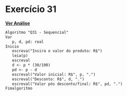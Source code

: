 # Exercício 31

[**Ver Análise**](Analise31.md)

```markdown
Algoritmo "Q31 - Sequencial"
Var
   p, d, pd: real
Inicio
   escreva("Insira o valor do produto: R$")
   leia(p)
   escreval
   d <- p * (30/100)
   pd <- p - d
   escreval("Valor inicial: R$", p, ".")
   escreval("Desconto: R$", d, ".")
   escreval("Valor pós desconto/final: R$", pd, ".")
Fimalgoritmo
